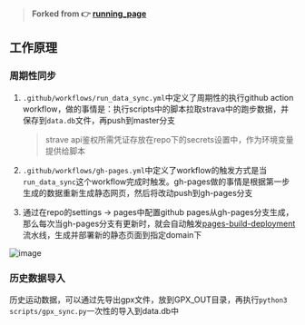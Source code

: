 > **Forked from 👉 [running_page](https://github.com/yihong0618/running_page)** 

## 工作原理

### 周期性同步

1. `.github/workflows/run_data_sync.yml`中定义了周期性的执行github action workflow，做的事情是：执行scripts中的脚本拉取strava中的跑步数据，并保存到`data.db`文件，再push到master分支

    > strave api鉴权所需凭证存放在repo下的secrets设置中，作为环境变量提供给脚本

2. `.github/workflows/gh-pages.yml`中定义了workflow的触发方式是当`run_data_sync`这个workflow完成时触发。gh-pages做的事情是根据第一步生成的数据重新生成静态网页，然后将改动push到gh-pages分支

3. 通过在repo的settings -> pages中配置github pages从gh-pages分支生成，那么每次当gh-pages分支有更新时，就会自动触发[pages-build-deployment](https://github.com/cvvz/running/actions/workflows/pages/pages-build-deployment)流水线，生成并部署新的静态页面到指定domain下

![image](https://github.com/cvvz/running/assets/44308864/7af935b6-7636-4836-986c-c9af56808c20)

### 历史数据导入

历史运动数据，可以通过先导出gpx文件，放到GPX_OUT目录，再执行`python3 scripts/gpx_sync.py`一次性的导入到data.db中




